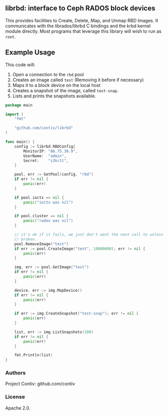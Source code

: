 ## librbd: interface to Ceph RADOS block devices

This provides facilities to Create, Delete, Map, and Unmap RBD Images. It
communicates with the librados/librbd C bindings and the krbd kernel module
directly. Most programs that leverage this library will wish to run as `root`.

## Example Usage

This code will:

1. Open a connection to the `rbd` pool
1. Creates an image called `test` (Removing it before if necessary)
1. Maps it to a block device on the local host
1. Creates a snapshot of the image, called `test-snap`.
1. Lists and prints the snapshots available.

```go
package main

import (
	"fmt"

	"github.com/contiv/librbd"
)

func main() {
	config := librbd.RBDConfig{
		MonitorIP: "86.75.30.9",
		UserName:  "admin",
		Secret:    "s3kr1t",
	}

	pool, err := GetPool(config, "rbd")
	if err != nil {
		panic(err)
	}

	if pool.ioctx == nil {
		panic("ioctx was nil")
	}

	if pool.cluster == nil {
		panic("rados was nil")
	}

	// it's ok if it fails, we just don't want the next call to unless stuff is
	// broken.
	pool.RemoveImage("test")
	if err := pool.CreateImage("test", 10000000); err != nil {
		panic(err)
	}

	img, err := pool.GetImage("test")
	if err != nil {
		panic(err)
	}

	device, err := img.MapDevice()
	if err != nil {
		panic(err)
	}

	if err := img.CreateSnapshot("test-snap"); err != nil {
		panic(err)
	}

	list, err := img.ListSnapshots(100)
	if err != nil {
		panic(err)
	}

	fmt.Println(list)
}
```

### Authors

Project Contiv: github.com/contiv

### License

Apache 2.0.
